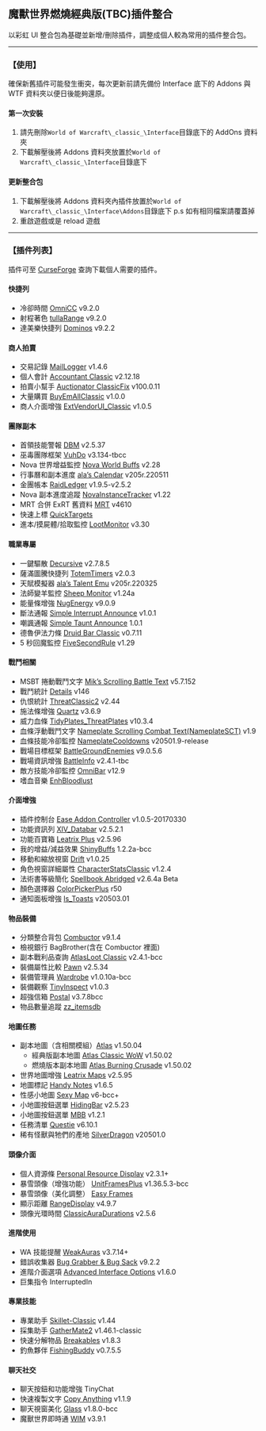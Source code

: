 ## 魔獸世界燃燒經典版(TBC)插件整合

以彩虹 UI 整合包為基礎並新增/刪除插件，調整成個人較為常用的插件整合包。

---

### 【使用】

確保新舊插件可能發生衝突，每次更新前請先備份 Interface 底下的 Addons 與 WTF 資料夾以便日後能夠還原。

#### 第一次安裝

1. 請先刪除`World of Warcraft\_classic_\Interface`目錄底下的 AddOns 資料夾
2. 下載解壓後將 Addons 資料夾放置於`World of Warcraft\_classic_\Interface`目錄底下

#### 更新整合包

1. 下載解壓後將 Addons 資料夾內插件放置於`World of Warcraft\_classic_\Interface\Addons`目錄底下
   p.s 如有相同檔案請覆蓋掉
2. 重啟遊戲或是 reload 遊戲

---

### 【插件列表】

插件可至 [CurseForge](https://www.curseforge.com/wow/addons?filter-game-version=1738749986%3A73246&filter-sort=4) 查詢下載個人需要的插件。

#### 快捷列

- 冷卻時間 [OmniCC](https://www.curseforge.com/wow/addons/omni-cc) v9.2.0
- 射程著色 [tullaRange](https://www.curseforge.com/wow/addons/tullarange) v9.2.0
- 達美樂快捷列 [Dominos](https://www.curseforge.com/wow/addons/dominos) v9.2.2

#### 商人拍賣

- 交易記錄 [MailLogger](https://www.curseforge.com/wow/addons/maillogger) v1.4.6
- 個人會計 [Accountant Classic](https://www.curseforge.com/wow/addons/accountant-classic) v2.12.18
- 拍賣小幫手 [Auctionator ClassicFix](https://www.curseforge.com/wow/addons/auctionator-classicfix) v100.0.11
- 大量購買 [BuyEmAllClassic](https://www.curseforge.com/wow/addons/buyemall-classic) v1.0.0
- 商人介面增強 [ExtVendorUI_Classic](https://www.curseforge.com/wow/addons/extended-vendor-ui) v1.0.5

#### 團隊副本

- 首領技能警報 [DBM](https://www.curseforge.com/wow/addons/deadly-boss-mods) v2.5.37
- 巫毒團隊框架 [VuhDo](https://www.curseforge.com/wow/addons/vuhdo) v3.134-tbcc
- Nova 世界增益監控 [Nova World Buffs](https://www.curseforge.com/wow/addons/nova-world-buffs) v2.28
- 行事曆和副本進度 [ala’s Calendar](https://www.curseforge.com/wow/addons/alacalendar) v205r.220511
- 金團帳本 [RaidLedger](https://www.curseforge.com/wow/addons/raidledger) v1.9.5-v2.5.2
- Nova 副本進度追蹤 [NovaInstanceTracker](https://www.curseforge.com/wow/addons/nova-instance-tracker) v1.22
- MRT 合併 ExRT 舊資料 [MRT](https://www.curseforge.com/wow/addons/method-raid-tools) v4610
- 快速上標 [QuickTargets](https://www.curseforge.com/wow/addons/quicktargets)
- 進本/摸屍體/拾取監控 [LootMonitor](https://www.curseforge.com/wow/addons/lootmonitor) v3.30

#### 職業專屬

- 一鍵驅散 [Decursive](https://www.curseforge.com/wow/addons/decursive) v2.7.8.5
- 薩滿圖騰快捷列 [TotemTimers](https://www.curseforge.com/wow/addons/totemtimers-classic) v2.0.3
- 天賦模擬器 [ala’s Talent Emu](https://www.curseforge.com/wow/addons/alatalentemu) v205r.220325
- 法師變羊監控 [Sheep Monitor](https://www.curseforge.com/wow/addons/sheepmonitor) v1.24a
- 能量條增強 [NugEnergy](https://www.curseforge.com/wow/addons/nugenergy) v9.0.9
- 斷法通報 [Simple Interrupt Announce](https://www.curseforge.com/wow/addons/sia) v1.0.1
- 嘲諷通報 [Simple Taunt Announce](https://www.curseforge.com/wow/addons/sta) 1.0.1
- 德魯伊法力條 [Druid Bar Classic](https://www.curseforge.com/wow/addons/druid-bar-classic) v0.7.11
- 5 秒回魔監控 [FiveSecondRule](https://www.curseforge.com/wow/addons/fivesecondrule) v1.29

#### 戰鬥相關

- MSBT 捲動戰鬥文字 [Mik’s Scrolling Battle Text](https://www.curseforge.com/wow/addons/mik-scrolling-battle-text) v5.7.152
- 戰鬥統計 [Details](https://www.curseforge.com/wow/addons/details) v146
- 仇恨統計 [ThreatClassic2](https://www.curseforge.com/wow/addons/threatclassic2) v2.44
- 施法條增強 [Quartz](https://www.curseforge.com/wow/addons/quartz) v3.6.9
- 威力血條 [TidyPlates_ThreatPlates](https://wow.curseforge.com/projects/tidy-plates-threat-plates) v10.3.4
- 血條浮動戰鬥文字 [Nameplate Scrolling Combat Text(NameplateSCT)](https://www.curseforge.com/wow/addons/nameplate-scrolling-combat-text) v1.9
- 血條技能冷卻監控 [NameplateCooldowns](https://www.curseforge.com/wow/addons/nameplatecooldowns) v20501.9-release
- 戰場目標框架 [BattleGroundEnemies](https://www.curseforge.com/wow/addons/battlegroundenemies) v9.0.5.6
- 戰場資訊增強 [BattleInfo](https://www.curseforge.com/wow/addons/battleinfo) v2.4.1-tbc
- 敵方技能冷卻監控 [OmniBar](https://www.curseforge.com/wow/addons/omnibar) v12.9
- 嗜血音樂 [EnhBloodlust](https://www.curseforge.com/wow/addons/enhbloodlust)
<!-- - 目標/隊友施法條 ClassicCastbars -->

#### 介面增強

- 插件控制台 [Ease Addon Controller](https://www.curseforge.com/wow/addons/easeaddoncontroller) v1.0.5-20170330
- 功能資訊列 [XIV_Databar](https://www.curseforge.com/wow/addons/xiv_databar_classic) v2.5.2.1
- 功能百寶箱 [Leatrix Plus](https://www.curseforge.com/wow/addons/leatrix-plus-bcc) v2.5.96
- 我的增益/減益效果 [ShinyBuffs](https://www.wowinterface.com/downloads/info19418-ShinyBuffs.html) 1.2.2a-bcc
- 移動和縮放視窗 [Drift](https://www.curseforge.com/wow/addons/drift) v1.0.25
- 角色視窗詳細屬性 [CharacterStatsClassic](https://www.curseforge.com/wow/addons/characterstatsclassic) v1.2.4
- 法術書等級簡化 [Spellbook Abridged](https://www.curseforge.com/wow/addons/spellbook-abridged-for-wow-classic) v2.6.4a Beta
- 顏色選擇器 [ColorPickerPlus](https://www.curseforge.com/wow/addons/colorpickerplus) r50
- 通知面板增強 [ls_Toasts](https://www.curseforge.com/wow/addons/ls-toasts) v20503.01

#### 物品裝備

- 分類整合背包 [Combuctor](https://www.curseforge.com/wow/addons/combuctor) v9.1.4
- 檢視銀行 BagBrother(含在 Combuctor 裡面)
- 副本戰利品查詢 [AtlasLoot Classic](https://www.curseforge.com/wow/addons/atlaslootclassic) v2.4.1-bcc
- 裝備屬性比較 [Pawn](https://www.curseforge.com/wow/addons/pawn) v2.5.34
- 裝備管理員 [Wardrobe](https://www.curseforge.com/wow/addons/wardrobe-tbc) v1.0.10a-bcc
- 裝備觀察 [TinyInspect](https://www.curseforge.com/wow/addons/itemlevel-anywhere) v1.0.3
- 超強信箱 [Postal](https://www.curseforge.com/wow/addons/postal) v3.7.8bcc
- 物品數量追蹤 [zz_itemsdb](https://www.curseforge.com/wow/addons/zz_itemsdb)

#### 地圖任務

- 副本地圖（含相關模組）[Atlas](https://www.curseforge.com/wow/addons/atlas) v1.50.04
  - 經典版副本地圖 [Atlas Classic WoW](https://www.curseforge.com/wow/addons/atlas-classicwow) v1.50.02
  - 燃燒版本副本地圖 [Atlas Burning Crusade](https://www.curseforge.com/wow/addons/atlas-burningcrusade) v1.50.02
- 世界地圖增強 [Leatrix Maps](https://www.curseforge.com/wow/addons/leatrix-maps-bcc) v2.5.95
- 地圖標記 [Handy Notes](https://www.curseforge.com/wow/addons/handynotes) v1.6.5
- 性感小地圖 [Sexy Map](https://www.curseforge.com/wow/addons/sexymap) v6-bcc+
- 小地圖按鈕選單 [HidingBar](https://www.curseforge.com/wow/addons/hidingbar) v2.5.23
- 小地圖按鈕選單 [MBB](https://www.curseforge.com/wow/addons/mbb-classic) v1.2.1
- 任務清單 [Questie](https://www.curseforge.com/wow/addons/questie) v6.10.1
- 稀有怪獸與牠們的產地 [SilverDragon](https://www.curseforge.com/wow/addons/silver-dragon) v20501.0
<!-- - 導航箭頭 TomTom -->

#### 頭像介面

- 個人資源條 [Personal Resource Display](https://www.curseforge.com/wow/addons/personal-resource-display) v2.3.1+
- 暴雪頭像（增強功能） [UnitFramesPlus](https://www.curseforge.com/wow/addons/unitframesplus) v1.36.5.3-bcc
- 暴雪頭像（美化調整） [Easy Frames](https://www.curseforge.com/wow/addons/easy-frames)
- 顯示距離 [RangeDisplay](https://www.curseforge.com/wow/addons/range-display) v4.9.7
- 頭像光環時間 [ClassicAuraDurations](https://www.curseforge.com/wow/addons/classicauradurations) v2.5.6

#### 進階使用

- WA 技能提醒 [WeakAuras](https://www.curseforge.com/wow/addons/weakauras-2) v3.7.14+
- 錯誤收集器 [Bug Grabber & Bug Sack](https://www.curseforge.com/wow/addons/bugsack) v9.2.2
- 進階介面選項 [Advanced Interface Options](https://www.curseforge.com/wow/addons/advancedinterfaceoptions) v1.6.0
- 巨集指令 InterruptedIn

#### 專業技能

- 專業助手 [Skillet-Classic](https://www.curseforge.com/wow/addons/skillet-classic) v1.44
- 採集助手 [GatherMate2](https://www.curseforge.com/wow/addons/gathermate2) v1.46.1-classic
- 快速分解物品 [Breakables](https://www.curseforge.com/wow/addons/breakables) v1.8.3
- 釣魚夥伴 [FishingBuddy](https://www.curseforge.com/wow/addons/fishing-buddy-classic) v0.7.5.5

#### 聊天社交

- 聊天按鈕和功能增強 TinyChat
- 快速複製文字 [Copy Anything](https://www.curseforge.com/wow/addons/copy-anything) v1.1.9
- 聊天視窗美化 [Glass](https://www.curseforge.com/wow/addons/glass) v1.8.0-bcc
- 魔獸世界即時通 [WIM](https://www.curseforge.com/wow/addons/wim-3) v3.9.1

<!-- #### 其他插件

- 更多快捷列 [ButtonForge](https://www.curseforge.com/wow/addons/button-forge)
- 環形快捷列 [OPie](https://www.curseforge.com/wow/addons/opie)
- 任務清單 [Kaliel's Tracker](https://www.curseforge.com/wow/addons/kaliels-tracker-classic)


- 地板傷害警報 [GTFO](https://www.curseforge.com/wow/addons/gtfo)
- 目標指示箭頭 TargetNameplateIndicator
- 血條距離微調 SilverPlateTweaks
- 血量/法力過低音效 xanSoundAlerts
- 超出法術範圍音效 [MeepMerp](https://www.curseforge.com/wow/addons/meepmerp)
- 救救奶媽 [D4KiR Healer Protection](https://www.curseforge.com/wow/addons/d4hp)
-->
